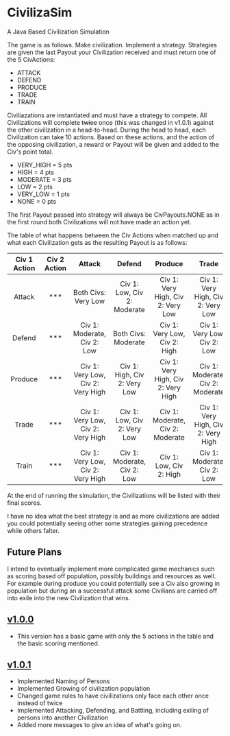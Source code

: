 # CivilizaSim
 A Java Based Civilization Simulation

The game is as follows. Make civilization. Implement a strategy. Strategies are given the last Payout your Civilization received and must return one of the 5 CivActions:

* ATTACK
* DEFEND
* PRODUCE
* TRADE
* TRAIN

Civiliazations are instantiated and must have a strategy to compete. All Civilizations will complete ~~twice~~ once (this was changed in v1.0.1) against the other civilization in a head-to-head. During the head to head, each Civilization can take 10 actions. Based on these actions, and the action of the opposing civilization, a reward or Payout will be given and added to the Civ's point total.

* VERY_HIGH = 5 pts
* HIGH = 4 pts
* MODERATE = 3 pts
* LOW = 2 pts
* VERY_LOW = 1 pts
* NONE = 0 pts

The first Payout passed into strategy will always be CivPayouts.NONE as in the first round both Civilizations will not have made an action yet.

The table of what happens between the Civ Actions when matched up and what each Civilization gets as the resulting Payout is as follows:

| Civ 1 Action | Civ 2 Action | Attack            | Defend                    | Produce                           | Trade                             | Train                           |
|    :---:     |     :---:    |  :---:            |  :---:                    |  :---:                            | :---:                             | :---:                           |
| Attack       |      ***     |Both Civs: Very Low|Civ 1: Low, Civ 2: Moderate| Civ 1: Very High, Civ 2: Very Low | Civ 1: Very High, Civ 2: Very Low |  Civ 1: Very High, Civ 2: Very Low |
| Defend       |      ***     |Civ 1: Moderate, Civ 2: Low|Both Civs: Moderate|Civ 1: Very Low, Civ 2: High|Civ 1: Very Low, Civ 2: Low|Civ 1: Low, Civ 2: Moderate|
| Produce      |      ***     |Civ 1: Very Low, Civ 2: Very High|Civ 1: High, Civ 2: Very Low|Civ 1: Very High, Civ 2: Very High|Civ 1: Moderate, Civ 2: Moderate|Civ 1: High, Civ 2: Low|
| Trade        |      ***     |Civ 1: Very Low, Civ 2: Very High|Civ 1: Low, Civ 2: Very Low|Civ 1: Moderate, Civ 2: Moderate|Civ 1: Very High, Civ 2: Very High|Civ 1: Low, Civ 2: Moderate|
| Train        |      ***     |Civ 1: Very Low, Civ 2: Very High|Civ 1: Moderate, Civ 2: Low|Civ 1: Low, Civ 2: High|Civ 1: Moderate, Civ 2: Low|Both Civs: Low|

At the end of running the simulation, the Civilizations will be listed with their final scores.

I have no idea what the best strategy is and as more civilizations are added you could potentially seeing other some strategies gaining precedence while others falter.

## Future Plans
I intend to eventually implement more complicated game mechanics such as scoring based off population, possibly buildings and resources as well. For example during produce you could potentially see a Civ also growing in population but during an a successful attack some Civilians are carried off into exile into the new Civilization that wins.

## [v1.0.0](https://github.com/cetoh/CivilizaSim/tree/v1.0.0)
* This version has a basic game with only the 5 actions in the table and the basic scoring mentioned.

## [v1.0.1](https://github.com/cetoh/CivilizaSim/tree/v1.0.1)
* Implemented Naming of Persons
* Implemented Growing of civilization population
* Changed game rules to have civilizations only face each other once instead of twice
* Implemented Attacking, Defending, and Battling, including exiling of persons into another Civilization
* Added more messages to give an idea of what's going on.
